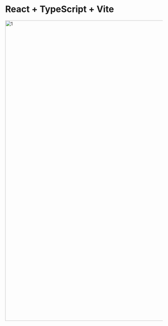 # React + TypeScript + Vite

<img width="960" alt="1" src="https://github.com/omerulusal/ALL-MINIAPPS/assets/96357374/354dc7b9-e19b-48d4-bbbc-01be87c85aa5">
